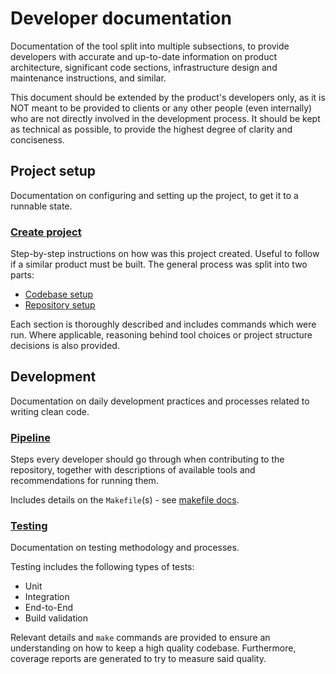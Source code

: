 # Developer documentation

Documentation of the tool split into multiple subsections, to provide developers with accurate and up-to-date
information on product architecture, significant code sections, infrastructure design and maintenance instructions,
and similar.

This document should be extended by the product's developers only, as it is NOT meant to be provided to clients or any
other people (even internally) who are not directly involved in the development process. It should be kept as technical
as possible, to provide the highest degree of clarity and conciseness.

## Project setup

Documentation on configuring and setting up the project, to get it to a runnable state.

### [Create project][create-project]

Step-by-step instructions on how was this project created. Useful to follow if a similar product must be built. The
general process was split into two parts:

- [Codebase setup][codebase-setup]
- [Repository setup][repository-setup]

Each section is thoroughly described and includes commands which were run. Where applicable, reasoning behind tool
choices or project structure decisions is also provided.

[create-project]: ./setup/create-project.md
[codebase-setup]: ./setup/create-project.md#codebase-setup
[repository-setup]: ./setup/create-project.md#github

## Development

Documentation on daily development practices and processes related to writing clean code.

### [Pipeline][pipeline]

Steps every developer should go through when contributing to the repository, together with descriptions of available
tools and recommendations for running them.

Includes details on the `Makefile`(s) - see [makefile docs][makefile-docs].

[pipeline]: ./development/pipeline.md
[makefile-docs]: ./development/makefile.md

### [Testing][testing]

Documentation on testing methodology and processes.

Testing includes the following types of tests:

- Unit
- Integration
- End-to-End
- Build validation

Relevant details and `make` commands are provided to ensure an understanding on how to keep a high quality codebase.
Furthermore, coverage reports are generated to try to measure said quality.

[testing]: ./development/testing.md
